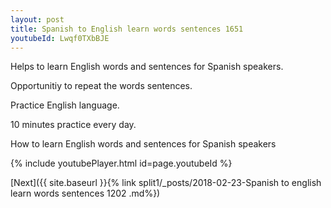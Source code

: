 ```yaml
---
layout: post
title: Spanish to English learn words sentences 1651 
youtubeId: Lwqf0TXbBJE
---
```

 
 
Helps to learn English words and sentences for Spanish speakers.

Opportunitiy to repeat the words sentences. 

Practice English language. 
 
10 minutes practice every day. 
 
How to learn English words and sentences for Spanish speakers 
 
{% include youtubePlayer.html id=page.youtubeId %}
 
 
[Next]({{ site.baseurl }}{% link  split1/_posts/2018-02-23-Spanish to english learn words sentences 1202 .md%})
 
